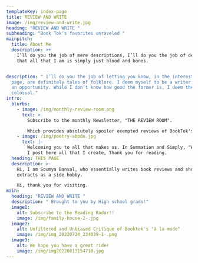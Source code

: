 ```yaml
---
templateKey: index-page
title: REVIEW AND WRITE
image: /img/review-and-write.jpg
heading: "REVIEW AND WRITE "
subheading: "Book Tok's favorites unraveled "
mainpitch:
  title: About Me
  description: >+
    I’ll do you the job of mere descriptions, I’ll do you the job of defining
    that all that I am is simply just blood and bones.


description: " I’ll do you the job of letting you know, in the interest of this
  page, are definitely tales of folklore. I deem myself to be a writer and this
  an opportunity. While I don’t know how good the former is, I deem the latter
  colossal."
intro:
  blurbs:
    - image: /img/monthly-review-room.png
      text: >-
        Subscribe to the monthly Newsletter, "THE REVIEW ROOM".

        Which provides absolutely spoiler exempted reviews of BookTok's timely trends.
    - image: /img/poetry-abode.jpg
      text: |-
        Welcoming you to all that makes us. In Summation and Simply, "Words".
        I post here all that I create, Thank you for reading.
  heading: THIS PAGE
  description: >-
    Hi, I am Soumya Bansal, who essentially writes book reviews and short
    extracts as a side hobby.

    Hi, thank you for visiting.
main:
  heading: "REVIEW AND WRITE "
  description: " Brought to you by High school grads!"
  image1:
    alt: Subscribe to the Reading Radar!!
    image: /img/family-house-2-.jpg
  image2:
    alt: Unfiltered and Unbiased Critique of Booktok's "à la mode"
    image: /img/img_20220724_234039-1-.png
  image3:
    alt: We hope you have a great ride!
    image: /img/img20220813154710.jpg
---
```

